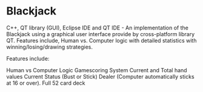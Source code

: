 # Blackjack

C++, QT library (GUI), Eclipse IDE and QT IDE - An implementation of the Blackjack using a graphical user interface provide by cross-platform library QT. Features include, Human vs. Computer logic with detailed statistics with winning/losing/drawing strategies.

Features include:

Human vs Computer Logic
Gamescoring System
Current and Total hand values
Current Status (Bust or Stick)
Dealer (Computer automatically sticks at 16 or over).
Full 52 card deck